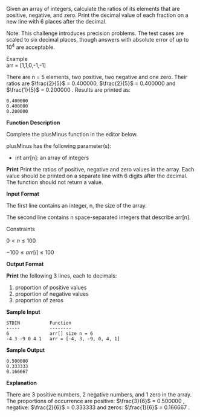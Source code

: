 Given an array of integers, calculate the ratios of its elements that are positive, negative, and zero. Print the decimal value of each fraction on a new line with 6 places after the decimal.

Note: This challenge introduces precision problems. The test cases are scaled to six decimal places, though answers with absolute error of up to $10^{4}$  are acceptable.

Example  
arr = [1,1,0,-1,-1] 

There are n = 5 elements, two positive, two negative and one zero. Their ratios are $\frac{2}{5}$ = 0.400000, $\frac{2}{5}$ = 0.400000 and $\frac{1}{5}$ = 0.200000 . Results are printed as:

```
0.400000
0.400000
0.200000
```

**Function Description**

Complete the plusMinus function in the editor below.

plusMinus has the following parameter(s):

+ int arr[n]: an array of integers
  
**Print**
Print the ratios of positive, negative and zero values in the array. Each value should be printed on a separate line with 6 digits after the decimal. The function should not return a value.

**Input Format**

The first line contains an integer, n, the size of the array.

The second line contains n space-separated integers that describe arr[n].

Constraints

$0< n \leq 100$

$-100\leq arr[i] \leq100$


**Output Format**

**Print** the following 3 lines, each to  decimals:

1. proportion of positive values
2. proportion of negative values
3. proportion of zeros

**Sample Input**
```
STDIN           Function
-----           --------
6               arr[] size n = 6
-4 3 -9 0 4 1   arr = [-4, 3, -9, 0, 4, 1]
```
**Sample Output**
```
0.500000
0.333333
0.166667
```

**Explanation**

There are 3 positive numbers, 2 negative numbers, and 1 zero in the array.
The proportions of occurrence are positive: $\frac{3}{6}$ = 0.500000 , negative: $\frac{2}{6}$ = 0.333333 and zeros: $\frac{1}{6}$ = 0.166667 .


